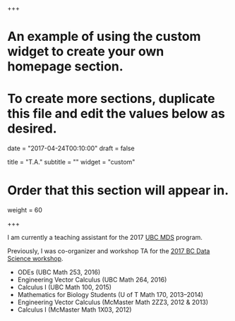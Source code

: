 +++
# An example of using the custom widget to create your own homepage section.
# To create more sections, duplicate this file and edit the values below as desired.

date = "2017-04-24T00:10:00"
draft = false

title = "T.A."
subtitle = ""
widget = "custom"

# Order that this section will appear in.
weight = 60

+++

I am currently a teaching assistant for the 2017 [UBC MDS](https://ubc-mds.github.io/) program.

Previously, I was co-organizer and workshop TA for the [2017 BC Data Science workshop](http://workshop.bcdata.ca).

* ODEs (UBC Math 253, 2016)
* Engineering Vector Calculus (UBC Math 264, 2016)
* Calculus I (UBC Math 100, 2015)
* Mathematics for Biology Students (U of T Math 170, 2013&ndash;2014)
* Engineering Vector Calculus (McMaster Math 2ZZ3, 2012 & 2013)
* Calculus I (McMaster Math 1X03, 2012)
